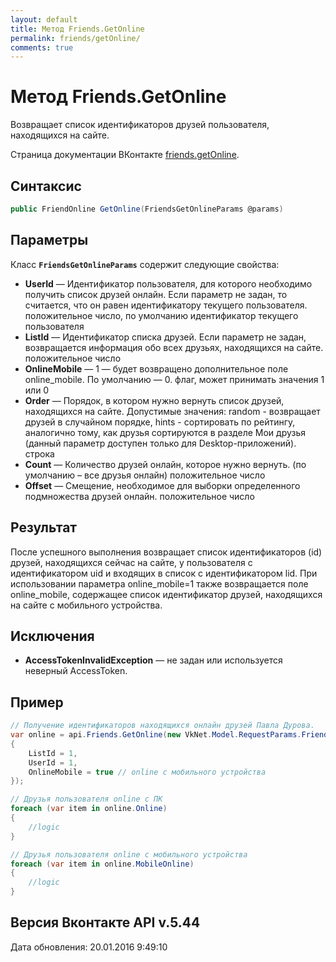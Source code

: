 ```yaml
---
layout: default
title: Метод Friends.GetOnline
permalink: friends/getOnline/
comments: true
---
```

# Метод Friends.GetOnline
Возвращает список идентификаторов друзей пользователя, находящихся на сайте.

Страница документации ВКонтакте [friends.getOnline](https://vk.com/dev/friends.getOnline).

## Синтаксис
``` csharp
public FriendOnline GetOnline(FriendsGetOnlineParams @params)
```

## Параметры
Класс **`FriendsGetOnlineParams`** содержит следующие свойства:

+ **UserId** — Идентификатор пользователя, для которого необходимо получить список друзей онлайн. Если параметр не задан, то считается, что он равен идентификатору текущего пользователя. положительное число, по умолчанию идентификатор текущего пользователя
+ **ListId** — Идентификатор списка друзей. Если параметр не задан, возвращается информация обо всех друзьях, находящихся на сайте. положительное число
+ **OnlineMobile** — 1 — будет возвращено дополнительное поле online_mobile. 
По умолчанию — 0. флаг, может принимать значения 1 или 0
+ **Order** — Порядок, в котором нужно вернуть список друзей, находящихся на сайте. Допустимые значения: random - возвращает друзей в случайном порядке, hints - сортировать по рейтингу, аналогично тому, как друзья сортируются в разделе Мои друзья (данный параметр доступен только для Desktop-приложений). строка
+ **Count** — Количество друзей онлайн, которое нужно вернуть. (по умолчанию – все друзья онлайн) положительное число
+ **Offset** — Смещение, необходимое для выборки определенного подмножества друзей онлайн. положительное число

## Результат
После успешного выполнения возвращает список идентификаторов (id) друзей, находящихся сейчас на сайте, у пользователя с идентификатором uid и входящих в список с идентификатором lid. 
При использовании параметра online_mobile=1 также возвращается поле online_mobile, содержащее список идентификатор друзей, находящихся на сайте с мобильного устройства.

## Исключения
+ **AccessTokenInvalidException** — не задан или используется неверный AccessToken.

## Пример
```csharp
// Получение идентификаторов находящихся онлайн друзей Павла Дурова.
var online = api.Friends.GetOnline(new VkNet.Model.RequestParams.FriendsGetOnlineParams
{
    ListId = 1,
    UserId = 1,
    OnlineMobile = true // online с мобильного устройства
});

// Друзья пользователя online с ПК
foreach (var item in online.Online)
{
	//logic
}

// Друзья пользователя online с мобильного устройства
foreach (var item in online.MobileOnline)
{
	//logic
}
```

## Версия Вконтакте API v.5.44
Дата обновления: 20.01.2016 9:49:10
